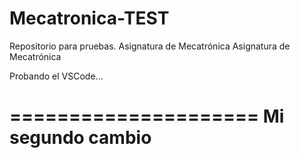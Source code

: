 # Mecatronica-TEST
Repositorio para pruebas. Asignatura de Mecatrónica
Asignatura de Mecatrónica

Probando el VSCode...

=====================
Mi segundo cambio
=====================

